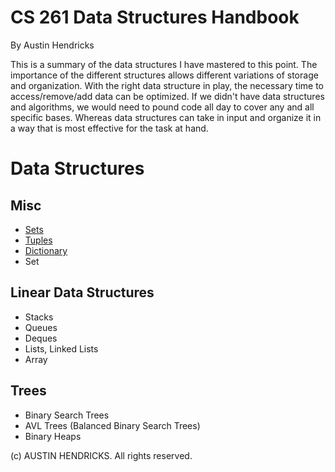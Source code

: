 # CS 261 Data Structures Handbook

By Austin Hendricks

This is a summary of the data structures I have mastered to this point. The importance of the different structures allows different variations of storage and organization. With the right data structure in play, the necessary time to access/remove/add data can be optimized. If we didn't have data structures and algorithms, we would need to pound code all day to cover any and all specific bases. Whereas data structures can take in input and organize it in a way that is most effective for the task at hand.

# Data Structures

## Misc
 * [Sets](sets.md)
 * [Tuples](tuple.md)
 * [Dictionary](dictionary.md)
 * Set

## Linear Data Structures
  * Stacks
  * Queues
  * Deques
  * Lists, Linked Lists
  * Array
  
 ## Trees
  * Binary Search Trees
  * AVL Trees (Balanced Binary Search Trees)
  * Binary Heaps

(c) AUSTIN HENDRICKS. All rights reserved.
